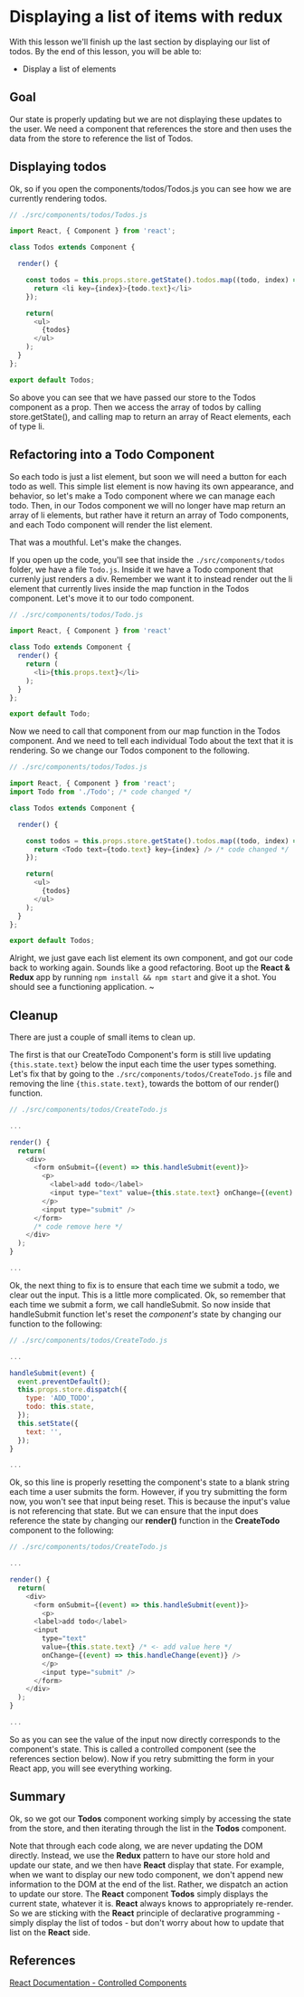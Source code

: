 Displaying a list of items with redux
==============

With this lesson we'll finish up the last section by displaying our list of todos.  By the end of this lesson, you will be able to:

  * Display a list of elements

## Goal

Our state is properly updating but we are not displaying these updates to the user.  We need a component that references the store and then uses the data from the store to reference the list of Todos.

## Displaying todos

Ok, so if you open the components/todos/Todos.js you can see how we are currently rendering todos.  

```javascript
// ./src/components/todos/Todos.js

import React, { Component } from 'react';

class Todos extends Component {

  render() {

    const todos = this.props.store.getState().todos.map((todo, index) => {
      return <li key={index}>{todo.text}</li>
    });

    return(
      <ul>
        {todos}
      </ul>
    );
  }
};

export default Todos;
```

So above you can see that we have passed our store to the Todos component as a prop. Then we access the array of todos by calling store.getState(), and calling map to return an array of React elements, each of type li.

## Refactoring into a Todo Component

So each todo is just a list element, but soon we will need a button for each todo as well.  This simple list element is now having its own appearance, and behavior, so let's make a Todo component where we can manage each todo. Then, in our Todos component we will no longer have map return an array of li elements, but rather have it return an array of Todo components, and each Todo component will render the list element.  

That was a mouthful. Let's make the changes.  

If you open up the code, you'll see that inside the `./src/components/todos` folder, we have a file `Todo.js`.  Inside it we have a Todo component that currenly just renders a div.  Remember we want it to instead render out the li element that currently lives inside the map function in the Todos component.  Let's move it to our todo component.

```javascript
// ./src/components/todos/Todo.js

import React, { Component } from 'react'

class Todo extends Component {
  render() {
    return (
      <li>{this.props.text}</li>
    );
  }
};

export default Todo;
```

Now we need to call that component from our map function in the Todos component.  And we need to tell each individual Todo about the text that it is rendering.  So we change our Todos component to the following.

```javascript
// ./src/components/todos/Todos.js

import React, { Component } from 'react';
import Todo from './Todo'; /* code changed */

class Todos extends Component {

  render() {

    const todos = this.props.store.getState().todos.map((todo, index) => {
      return <Todo text={todo.text} key={index} /> /* code changed */
    });

    return(
      <ul>
        {todos}
      </ul>
    );
  }
};

export default Todos;
```

Alright, we just gave each list element its own component, and got our code back to working again. Sounds like a good refactoring. Boot up the __React & Redux__ app by running `npm install && npm start` and give it a shot. You should see a functioning application. ~

## Cleanup

There are just a couple of small items to clean up.

The first is that our CreateTodo Component's form is still live updating `{this.state.text}` below the input each time the user types something. Let's fix that by going to the `./src/components/todos/CreateTodo.js` file and removing the line `{this.state.text}`, towards the bottom of our render() function.

```javascript
// ./src/components/todos/CreateTodo.js

...

render() {
  return(
    <div>
      <form onSubmit={(event) => this.handleSubmit(event)}>
        <p>
          <label>add todo</label>
          <input type="text" value={this.state.text} onChange={(event) => this.handleChange(event)} />
        </p>
        <input type="submit" />
      </form>
      /* code remove here */
    </div>
  );
}

...

```

Ok, the next thing to fix is to ensure that each time we submit a todo, we clear out the input. This is a little more complicated. Ok, so remember that each time we submit a form, we call handleSubmit. So now inside that handleSubmit function let's reset the *component's* state by changing our function to the following:

```javascript
// ./src/components/todos/CreateTodo.js

...

handleSubmit(event) {
  event.preventDefault();
  this.props.store.dispatch({
    type: 'ADD_TODO',
    todo: this.state,
  });
  this.setState({
    text: '',
  });
}

...
```

Ok, so this line is properly resetting the component's state to a blank string each time a user submits the form. However, if you try submitting the form now, you won't see that input being reset. This is because the input's value is not referencing that state. But we can ensure that the input does reference the state by changing our __render()__ function in the __CreateTodo__ component to the following:

```javascript
// ./src/components/todos/CreateTodo.js

...

render() {
  return(
    <div>
      <form onSubmit={(event) => this.handleSubmit(event)}>
        <p>
	  <label>add todo</label>
	  <input
	    type="text"
	    value={this.state.text} /* <- add value here */
	    onChange={(event) => this.handleChange(event)} />
        </p>
        <input type="submit" />
      </form>
    </div>
  );
}

...

```

So as you can see the value of the input now directly corresponds to the component's state. This is called a controlled component (see the references section below). Now if you retry submitting the form in your React app, you will see everything working.

## Summary

Ok, so we got our __Todos__ component working simply by accessing the state from the store, and then iterating through the list in the __Todos__ component.  

Note that through each code along, we are never updating the DOM directly. Instead, we use the __Redux__ pattern to have our store hold and update our state, and we then have __React__ display that state. For example, when we want to display our new todo component, we don't append new information to the DOM at the end of the list. Rather, we dispatch an action to update our store. The __React__ component __Todos__ simply displays the current state, whatever it is. __React__ always knows to appropriately re-render. So we are sticking with the __React__ principle of declarative programming - simply display the list of todos - but don't worry about how to update that list on the __React__ side.      

## References

[React Documentation - Controlled Components](https://facebook.github.io/react/docs/forms.html)
